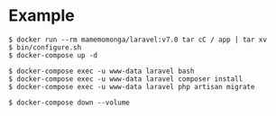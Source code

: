 # Example

	$ docker run --rm mamemomonga/laravel:v7.0 tar cC / app | tar xv
	$ bin/configure.sh
	$ docker-compose up -d

	$ docker-compose exec -u www-data laravel bash
	$ docker-compose exec -u www-data laravel composer install
	$ docker-compose exec -u www-data laravel php artisan migrate

	$ docker-compose down --volume
